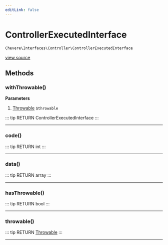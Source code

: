 ```yaml
---
editLink: false
---
```


# ControllerExecutedInterface

`Chevere\Interfaces\Controller\ControllerExecutedInterface`

[view source](https://github.com/chevere/chevere/blob/master/interfaces/Controller/ControllerExecutedInterface.php)

## Methods

### withThrowable()

**Parameters**

1. [Throwable](https://www.php.net/manual/class.throwable) `$throwable`

::: tip RETURN
ControllerExecutedInterface
:::

---

### code()

::: tip RETURN
int
:::

---

### data()

::: tip RETURN
array
:::

---

### hasThrowable()

::: tip RETURN
bool
:::

---

### throwable()

::: tip RETURN
[Throwable](https://www.php.net/manual/class.throwable)
:::

---

